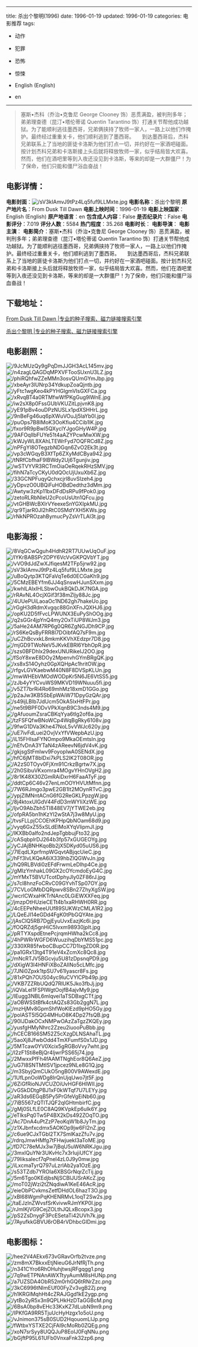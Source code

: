 
---
title: 杀出个黎明(1996)
date: 1996-01-19
updated: 1996-01-19
categories: 电影推荐
tags:
- 动作
- 犯罪
- 恐怖
- 惊悚

- English (English)
- en
---


> 塞斯•杰科（乔治•克鲁尼 George Clooney 饰）恶贯满盈，被判刑多年；弟弟理查德（昆汀•塔伦蒂诺 Quentin Tarantino 饰）打通关节帮他成功越狱。为了能顺利逃往墨西哥，兄弟俩挟持了牧师一家人，一路上以他们作掩护。最终经过重重关卡，他们顺利逃到了墨西哥。　　到达墨西哥后，杰科兄弟联系上了当地的匪徒卡洛斯为他们打点一切，并约好在一家酒吧碰面。按计划杰科兄弟和卡洛斯接上头后就将释放牧师一家，似乎结局皆大欢喜。然而，他们在酒吧里等到入夜还没见到卡洛斯，等来的却是一大群僵尸！为了保命，他们只能和僵尸浴血奋战！

## **电影详情**：

**电影封面**：<img src="https://image.tmdb.org/t/p/w200/sV3kIAmvJ9tPz4Lq5fuf9LLMxte.jpg" alt="/sV3kIAmvJ9tPz4Lq5fuf9LLMxte.jpg" title="/sV3kIAmvJ9tPz4Lq5fuf9LLMxte.jpg">
**电影名称**：杀出个黎明
**原产地片名**：From Dusk Till Dawn
**电影上映时间**：1996-01-19
**电影上映国家**：English (English)
**原产地语言**：en
**包含成人内容**：False
**是否纪录片**：False
**电影评分**：7.019
**评分人数**：5584
**热门程度**：35.268
**电影时长**：
**电影导演**：
**电影主演**：
**电影简介**：塞斯•杰科（乔治•克鲁尼 George Clooney 饰）恶贯满盈，被判刑多年；弟弟理查德（昆汀•塔伦蒂诺 Quentin Tarantino 饰）打通关节帮他成功越狱。为了能顺利逃往墨西哥，兄弟俩挟持了牧师一家人，一路上以他们作掩护。最终经过重重关卡，他们顺利逃到了墨西哥。　　到达墨西哥后，杰科兄弟联系上了当地的匪徒卡洛斯为他们打点一切，并约好在一家酒吧碰面。按计划杰科兄弟和卡洛斯接上头后就将释放牧师一家，似乎结局皆大欢喜。然而，他们在酒吧里等到入夜还没见到卡洛斯，等来的却是一大群僵尸！为了保命，他们只能和僵尸浴血奋战！

## **下载地址**：
[From Dusk Till Dawn |专业的种子搜索、磁力链接搜索引擎](https://movie.amd794.com:2083/?search=From%20Dusk%20Till%20Dawn&ordering=&mode=match_phrase&page_size=10&page=1)

[杀出个黎明 |专业的种子搜索、磁力链接搜索引擎](https://movie.amd794.com:2083/?search=%E6%9D%80%E5%87%BA%E4%B8%AA%E9%BB%8E%E6%98%8E&ordering=&mode=match_phrase&page_size=10&page=1)
 

## **电影剧照**：
<img src="https://image.tmdb.org/t/p/original/9JcMUzQy9gPqDmJJGH3AcL145mv.jpg" alt="/9JcMUzQy9gPqDmJJGH3AcL145mv.jpg" title="/9JcMUzQy9gPqDmJJGH3AcL145mv.jpg"><img src="https://image.tmdb.org/t/p/original/n4zagLQAGDqMPXVFTooSUxnU3LZ.jpg" alt="/n4zagLQAGDqMPXVFTooSUxnU3LZ.jpg" title="/n4zagLQAGDqMPXVFTooSUxnU3LZ.jpg"><img src="https://image.tmdb.org/t/p/original/phiRQhfwZZeMMn3osvQUmGYmJbp.jpg" alt="/phiRQhfwZZeMMn3osvQUmGYmJbp.jpg" title="/phiRQhfwZZeMMn3osvQUmGYmJbp.jpg"><img src="https://image.tmdb.org/t/p/original/xbeAyr3lUNrp34YdkupZoaQjntb.jpg" alt="/xbeAyr3lUNrp34YdkupZoaQjntb.jpg" title="/xbeAyr3lUNrp34YdkupZoaQjntb.jpg"><img src="https://image.tmdb.org/t/p/original/yFtc1wgKeo4kPYHGlgmVIsGXFCa.jpg" alt="/yFtc1wgKeo4kPYHGlgmVIsGXFCa.jpg" title="/yFtc1wgKeo4kPYHGlgmVIsGXFCa.jpg"><img src="https://image.tmdb.org/t/p/original/xRvqBT4a0RTMfwWfPKgGug9lWnE.jpg" alt="/xRvqBT4a0RTMfwWfPKgGug9lWnE.jpg" title="/xRvqBT4a0RTMfwWfPKgGug9lWnE.jpg"><img src="https://image.tmdb.org/t/p/original/iw2sX8p0FssGUbVKUZitLpjvnK8.jpg" alt="/iw2sX8p0FssGUbVKUZitLpjvnK8.jpg" title="/iw2sX8p0FssGUbVKUZitLpjvnK8.jpg"><img src="https://image.tmdb.org/t/p/original/yE91pBv4ouDPzNUSLx1pdXSHHrL.jpg" alt="/yE91pBv4ouDPzNUSLx1pdXSHHrL.jpg" title="/yE91pBv4ouDPzNUSLx1pdXSHHrL.jpg"><img src="https://image.tmdb.org/t/p/original/9nBeFg46uq6pXWuVOuJj5laYb0l.jpg" alt="/9nBeFg46uq6pXWuVOuJj5laYb0l.jpg" title="/9nBeFg46uq6pXWuVOuJj5laYb0l.jpg"><img src="https://image.tmdb.org/t/p/original/puOps7B8IMoK3OoKfiu4CCib1lK.jpg" alt="/puOps7B8IMoK3OoKfiu4CCib1lK.jpg" title="/puOps7B8IMoK3OoKfiu4CCib1lK.jpg"><img src="https://image.tmdb.org/t/p/original/fxor9R9pBwI5QXyclYJgoGHyW4P.jpg" alt="/fxor9R9pBwI5QXyclYJgoGHyW4P.jpg" title="/fxor9R9pBwI5QXyclYJgoGHyW4P.jpg"><img src="https://image.tmdb.org/t/p/original/9AFOqllbFUYe51t4aAZYPcwMwXW.jpg" alt="/9AFOqllbFUYe51t4aAZYPcwMwXW.jpg" title="/9AFOqllbFUYe51t4aAZYPcwMwXW.jpg"><img src="https://image.tmdb.org/t/p/original/kWJyWL8XAhLTEWrFyd7OQFRCd8Z.jpg" alt="/kWJyWL8XAhLTEWrFyd7OQFRCd8Z.jpg" title="/kWJyWL8XAhLTEWrFyd7OQFRCd8Z.jpg"><img src="https://image.tmdb.org/t/p/original/nPFgYl8OTegzbNDGqn6ZvO2Ek3t.jpg" alt="/nPFgYl8OTegzbNDGqn6ZvO2Ek3t.jpg" title="/nPFgYl8OTegzbNDGqn6ZvO2Ek3t.jpg"><img src="https://image.tmdb.org/t/p/original/vp3cWGqyB3XfTp6ZXyMdCBya942.jpg" alt="/vp3cWGqyB3XfTp6ZXyMdCBya942.jpg" title="/vp3cWGqyB3XfTp6ZXyMdCBya942.jpg"><img src="https://image.tmdb.org/t/p/original/tNRfCbfhaF9lBWdy2Uj6Tgunjiv.jpg" alt="/tNRfCbfhaF9lBWdy2Uj6Tgunjiv.jpg" title="/tNRfCbfhaF9lBWdy2Uj6Tgunjiv.jpg"><img src="https://image.tmdb.org/t/p/original/wSTVYVR3RCTmOiaOeRqekRHzSMV.jpg" alt="/wSTVYVR3RCTmOiaOeRqekRHzSMV.jpg" title="/wSTVYVR3RCTmOiaOeRqekRHzSMV.jpg"><img src="https://image.tmdb.org/t/p/original/fihN7aTcyCKyU0dQOcUjUxuXb6Z.jpg" alt="/fihN7aTcyCKyU0dQOcUjUxuXb6Z.jpg" title="/fihN7aTcyCKyU0dQOcUjUxuXb6Z.jpg"><img src="https://image.tmdb.org/t/p/original/33GCNPFuqyQchxcjrl8uvSIzeh4.jpg" alt="/33GCNPFuqyQchxcjrl8uvSIzeh4.jpg" title="/33GCNPFuqyQchxcjrl8uvSIzeh4.jpg"><img src="https://image.tmdb.org/t/p/original/yDpvzO0UBQiFuHOBdDedthz3dMm.jpg" alt="/yDpvzO0UBQiFuHOBdDedthz3dMm.jpg" title="/yDpvzO0UBQiFuHOBdDedthz3dMm.jpg"><img src="https://image.tmdb.org/t/p/original/Awtyw3zKp11bxDFdDsRPu9fPok0.jpg" alt="/Awtyw3zKp11bxDFdDsRPu9fPok0.jpg" title="/Awtyw3zKp11bxDFdDsRPu9fPok0.jpg"><img src="https://image.tmdb.org/t/p/original/zetoRLRbNIeU2cPcoUsUtn1QFcu.jpg" alt="/zetoRLRbNIeU2cPcoUsUtn1QFcu.jpg" title="/zetoRLRbNIeU2cPcoUsUtn1QFcu.jpg"><img src="https://image.tmdb.org/t/p/original/vtGHBWcBXlrVYeexeSnYGXIpkMU.jpg" alt="/vtGHBWcBXlrVYeexeSnYGXIpkMU.jpg" title="/vtGHBWcBXlrVYeexeSnYGXIpkMU.jpg"><img src="https://image.tmdb.org/t/p/original/qr9TjarR0Jl2hRtC0SMdYXH5KWs.jpg" alt="/qr9TjarR0Jl2hRtC0SMdYXH5KWs.jpg" title="/qr9TjarR0Jl2hRtC0SMdYXH5KWs.jpg"><img src="https://image.tmdb.org/t/p/original/rNkNPROzahBymucPyZsVrTLAl3t.jpg" alt="/rNkNPROzahBymucPyZsVrTLAl3t.jpg" title="/rNkNPROzahBymucPyZsVrTLAl3t.jpg">

## **电影海报**：
<img src="https://image.tmdb.org/t/p/original/8VqGCwQguh4HdhR2RT7UUwUqOuF.jpg" alt="/8VqGCwQguh4HdhR2RT7UUwUqOuF.jpg" title="/8VqGCwQguh4HdhR2RT7UUwUqOuF.jpg"><img src="https://image.tmdb.org/t/p/original/lYKrBABSPr2DPY6VcVvGKPQVbYT.jpg" alt="/lYKrBABSPr2DPY6VcVvGKPQVbYT.jpg" title="/lYKrBABSPr2DPY6VcVvGKPQVbYT.jpg"><img src="https://image.tmdb.org/t/p/original/vVO9dJdZwXJfiqesM2TFp5jrw92.jpg" alt="/vVO9dJdZwXJfiqesM2TFp5jrw92.jpg" title="/vVO9dJdZwXJfiqesM2TFp5jrw92.jpg"><img src="https://image.tmdb.org/t/p/original/sV3kIAmvJ9tPz4Lq5fuf9LLMxte.jpg" alt="/sV3kIAmvJ9tPz4Lq5fuf9LLMxte.jpg" title="/sV3kIAmvJ9tPz4Lq5fuf9LLMxte.jpg"><img src="https://image.tmdb.org/t/p/original/uBoQytp3KTQFaVqTe6d0ECGaKh9.jpg" alt="/uBoQytp3KTQFaVqTe6d0ECGaKh9.jpg" title="/uBoQytp3KTQFaVqTe6d0ECGaKh9.jpg"><img src="https://image.tmdb.org/t/p/original/5CMzEBEYfm6JJ4qSnswHJunSXxm.jpg" alt="/5CMzEBEYfm6JJ4qSnswHJunSXxm.jpg" title="/5CMzEBEYfm6JJ4qSnswHJunSXxm.jpg"><img src="https://image.tmdb.org/t/p/original/kwhlLAlxIHLSbwOukBQkDJK7NGA.jpg" alt="/kwhlLAlxIHLSbwOukBQkDJK7NGA.jpg" title="/kwhlLAlxIHLSbwOukBQkDJK7NGA.jpg"><img src="https://image.tmdb.org/t/p/original/rRAvNL4OcjXGif3f38mZljy88Jc.jpg" alt="/rRAvNL4OcjXGif3f38mZljy88Jc.jpg" title="/rRAvNL4OcjXGif3f38mZljy88Jc.jpg"><img src="https://image.tmdb.org/t/p/original/4UUePUiLaoaOc1ND62gh7hakeUo.jpg" alt="/4UUePUiLaoaOc1ND62gh7hakeUo.jpg" title="/4UUePUiLaoaOc1ND62gh7hakeUo.jpg"><img src="https://image.tmdb.org/t/p/original/rGgH3dRdmXvgqc88GnXFnJQXHJ6.jpg" alt="/rGgH3dRdmXvgqc88GnXFnJQXHJ6.jpg" title="/rGgH3dRdmXvgqc88GnXFnJQXHJ6.jpg"><img src="https://image.tmdb.org/t/p/original/opKU2D5fFvcLPWUNX3EuPyShOOg.jpg" alt="/opKU2D5fFvcLPWUNX3EuPyShOOg.jpg" title="/opKU2D5fFvcLPWUNX3EuPyShOOg.jpg"><img src="https://image.tmdb.org/t/p/original/q2sGGr4jpYnQ4my2OxTiUP8WJm3.jpg" alt="/q2sGGr4jpYnQ4my2OxTiUP8WJm3.jpg" title="/q2sGGr4jpYnQ4my2OxTiUP8WJm3.jpg"><img src="https://image.tmdb.org/t/p/original/5aHe24AM7RP6g0QR6ZgNGJDh9CP.jpg" alt="/5aHe24AM7RP6g0QR6ZgNGJDh9CP.jpg" title="/5aHe24AM7RP6g0QR6ZgNGJDh9CP.jpg"><img src="https://image.tmdb.org/t/p/original/rS6KeQsByFRR8I7DOibfAQ7sF9m.jpg" alt="/rS6KeQsByFRR8I7DOibfAQ7sF9m.jpg" title="/rS6KeQsByFRR8I7DOibfAQ7sF9m.jpg"><img src="https://image.tmdb.org/t/p/original/uCZhBcvxkL8mkmKKVhXEdzpr7D8.jpg" alt="/uCZhBcvxkL8mkmKKVhXEdzpr7D8.jpg" title="/uCZhBcvxkL8mkmKKVhXEdzpr7D8.jpg"><img src="https://image.tmdb.org/t/p/original/mjGD9TWoNeV5JKvkEBRl6YbhOpR.jpg" alt="/mjGD9TWoNeV5JKvkEBRl6YbhOpR.jpg" title="/mjGD9TWoNeV5JKvkEBRl6YbhOpR.jpg"><img src="https://image.tmdb.org/t/p/original/szs0BFDhlx29dexUNURikeIJ2OO.jpg" alt="/szs0BFDhlx29dexUNURikeIJ2OO.jpg" title="/szs0BFDhlx29dexUNURikeIJ2OO.jpg"><img src="https://image.tmdb.org/t/p/original/fSoY8xwE8DOy2MpenvhGYmBRgQK.jpg" alt="/fSoY8xwE8DOy2MpenvhGYmBRgQK.jpg" title="/fSoY8xwE8DOy2MpenvhGYmBRgQK.jpg"><img src="https://image.tmdb.org/t/p/original/xs8xS14Oyhz0GpXQHpAc1hritOW.jpg" alt="/xs8xS14Oyhz0GpXQHpAc1hritOW.jpg" title="/xs8xS14Oyhz0GpXQHpAc1hritOW.jpg"><img src="https://image.tmdb.org/t/p/original/rfgvLGVKaebwM40N8F8DVSpKLUn.jpg" alt="/rfgvLGVKaebwM40N8F8DVSpKLUn.jpg" title="/rfgvLGVKaebwM40N8F8DVSpKLUn.jpg"><img src="https://image.tmdb.org/t/p/original/mwWHEbVMOdWODpKr5N6JE6VtSS5.jpg" alt="/mwWHEbVMOdWODpKr5N6JE6VtSS5.jpg" title="/mwWHEbVMOdWODpKr5N6JE6VtSS5.jpg"><img src="https://image.tmdb.org/t/p/original/zJb4yYYCvuWS9MKVD19WNuuu5fi.jpg" alt="/zJb4yYYCvuWS9MKVD19WNuuu5fi.jpg" title="/zJb4yYYCvuWS9MKVD19WNuuu5fi.jpg"><img src="https://image.tmdb.org/t/p/original/v5ZT7brRi4Ro69mhMz18xmD1GGo.jpg" alt="/v5ZT7brRi4Ro69mhMz18xmD1GGo.jpg" title="/v5ZT7brRi4Ro69mhMz18xmD1GGo.jpg"><img src="https://image.tmdb.org/t/p/original/p2aJw3KB5SbEpWAiW71DpyGzQAr.jpg" alt="/p2aJw3KB5SbEpWAiW71DpyGzQAr.jpg" title="/p2aJw3KB5SbEpWAiW71DpyGzQAr.jpg"><img src="https://image.tmdb.org/t/p/original/s49ijLBlb7JdUcm5OkA5IxHtFPr.jpg" alt="/s49ijLBlb7JdUcm5OkA5IxHtFPr.jpg" title="/s49ijLBlb7JdUcm5OkA5IxHtFPr.jpg"><img src="https://image.tmdb.org/t/p/original/ne5t9BPF0DvVPkXqnB9C3nds4M9.jpg" alt="/ne5t9BPF0DvVPkXqnB9C3nds4M9.jpg" title="/ne5t9BPF0DvVPkXqnB9C3nds4M9.jpg"><img src="https://image.tmdb.org/t/p/original/gAfuoumZsraCBKqYya6tIg2of6a.jpg" alt="/gAfuoumZsraCBKqYya6tIg2of6a.jpg" title="/gAfuoumZsraCBKqYya6tIg2of6a.jpg"><img src="https://image.tmdb.org/t/p/original/tzFSFQfwBNoWCp4WqBgRky6108v.jpg" alt="/tzFSFQfwBNoWCp4WqBgRky6108v.jpg" title="/tzFSFQfwBNoWCp4WqBgRky6108v.jpg"><img src="https://image.tmdb.org/t/p/original/9fwG1DVa3Khe47NoL5vVWJc620y.jpg" alt="/9fwG1DVa3Khe47NoL5vVWJc620y.jpg" title="/9fwG1DVa3Khe47NoL5vVWJc620y.jpg"><img src="https://image.tmdb.org/t/p/original/uE7ivFdLuei2OvjVxYfVWepbAzU.jpg" alt="/uE7ivFdLuei2OvjVxYfVWepbAzU.jpg" title="/uE7ivFdLuei2OvjVxYfVWepbAzU.jpg"><img src="https://image.tmdb.org/t/p/original/iL15FHIsaFYNOmpo9MkaOEmtsln.jpg" alt="/iL15FHIsaFYNOmpo9MkaOEmtsln.jpg" title="/iL15FHIsaFYNOmpo9MkaOEmtsln.jpg"><img src="https://image.tmdb.org/t/p/original/nEfvDnA3YTaN4zAReevN6jdV4vK.jpg" alt="/nEfvDnA3YTaN4zAReevN6jdV4vK.jpg" title="/nEfvDnA3YTaN4zAReevN6jdV4vK.jpg"><img src="https://image.tmdb.org/t/p/original/gkjsgStFmlwv9FoyoplwA0SENdX.jpg" alt="/gkjsgStFmlwv9FoyoplwA0SENdX.jpg" title="/gkjsgStFmlwv9FoyoplwA0SENdX.jpg"><img src="https://image.tmdb.org/t/p/original/hfC6jMT8blDxi7kPLS2IK2T08OR.jpg" alt="/hfC6jMT8blDxi7kPLS2IK2T08OR.jpg" title="/hfC6jMT8blDxi7kPLS2IK2T08OR.jpg"><img src="https://image.tmdb.org/t/p/original/A2zS0TOyv0FjXm91CrkzBgrtw7X.jpg" alt="/A2zS0TOyv0FjXm91CrkzBgrtw7X.jpg" title="/A2zS0TOyv0FjXm91CrkzBgrtw7X.jpg"><img src="https://image.tmdb.org/t/p/original/2h0SibuVKxomra4MOgvYHnOVgH2.jpg" alt="/2h0SibuVKxomra4MOgvYHnOVgH2.jpg" title="/2h0SibuVKxomra4MOgvYHnOVgH2.jpg"><img src="https://image.tmdb.org/t/p/original/8r1K48X30ZGmRAiDxrH6FaaATyF.jpg" alt="/8r1K48X30ZGmRAiDxrH6FaaATyF.jpg" title="/8r1K48X30ZGmRAiDxrH6FaaATyF.jpg"><img src="https://image.tmdb.org/t/p/original/ddtCp6C46v27enLmOOYHVUtMfnn.jpg" alt="/ddtCp6C46v27enLmOOYHVUtMfnn.jpg" title="/ddtCp6C46v27enLmOOYHVUtMfnn.jpg"><img src="https://image.tmdb.org/t/p/original/7W6RJmgo3pwE2GB1It2MOynRTvC.jpg" alt="/7W6RJmgo3pwE2GB1It2MOynRTvC.jpg" title="/7W6RJmgo3pwE2GB1It2MOynRTvC.jpg"><img src="https://image.tmdb.org/t/p/original/ypjZIMNntACnG6fG2ReGKLPpzgW.jpg" alt="/ypjZIMNntACnG6fG2ReGKLPpzgW.jpg" title="/ypjZIMNntACnG6fG2ReGKLPpzgW.jpg"><img src="https://image.tmdb.org/t/p/original/8j4ktoxUlGdV44FdD3mWYIiXzWE.jpg" alt="/8j4ktoxUlGdV44FdD3mWYIiXzWE.jpg" title="/8j4ktoxUlGdV44FdD3mWYIiXzWE.jpg"><img src="https://image.tmdb.org/t/p/original/ljvO9AbZbh5TI848EV7jYTWE2eb.jpg" alt="/ljvO9AbZbh5TI848EV7jYTWE2eb.jpg" title="/ljvO9AbZbh5TI848EV7jYTWE2eb.jpg"><img src="https://image.tmdb.org/t/p/original/ofpRA5bn1hKzYl2wStA7j3w8MyU.jpg" alt="/ofpRA5bn1hKzYl2wStA7j3w8MyU.jpg" title="/ofpRA5bn1hKzYl2wStA7j3w8MyU.jpg"><img src="https://image.tmdb.org/t/p/original/tvsFLLpjCCOEhKPHpQbNOam68d9.jpg" alt="/tvsFLLpjCCOEhKPHpQbNOam68d9.jpg" title="/tvsFLLpjCCOEhKPHpQbNOam68d9.jpg"><img src="https://image.tmdb.org/t/p/original/vyq6GxZ55xSLdEIMoXYqVlipmJI.jpg" alt="/vyq6GxZ55xSLdEIMoXYqVlipmJI.jpg" title="/vyq6GxZ55xSLdEIMoXYqVlipmJI.jpg"><img src="https://image.tmdb.org/t/p/original/lKXBb0aIfo2ndJepTgbbujFto32.jpg" alt="/lKXBb0aIfo2ndJepTgbbujFto32.jpg" title="/lKXBb0aIfo2ndJepTgbbujFto32.jpg"><img src="https://image.tmdb.org/t/p/original/cASqbplrDJ264b3fp57xGUGEOYg.jpg" alt="/cASqbplrDJ264b3fp57xGUGEOYg.jpg" title="/cASqbplrDJ264b3fp57xGUGEOYg.jpg"><img src="https://image.tmdb.org/t/p/original/yCJAjBNHKqoBb2jX5DKyd05uUS6.jpg" alt="/yCJAjBNHKqoBb2jX5DKyd05uUS6.jpg" title="/yCJAjBNHKqoBb2jX5DKyd05uUS6.jpg"><img src="https://image.tmdb.org/t/p/original/7lEqdLXprfrnpWGqvtABjqcUieC.jpg" alt="/7lEqdLXprfrnpWGqvtABjqcUieC.jpg" title="/7lEqdLXprfrnpWGqvtABjqcUieC.jpg"><img src="https://image.tmdb.org/t/p/original/hFf3lvLKQeA6iX339hbZlQGWvJn.jpg" alt="/hFf3lvLKQeA6iX339hbZlQGWvJn.jpg" title="/hFf3lvLKQeA6iX339hbZlQGWvJn.jpg"><img src="https://image.tmdb.org/t/p/original/hQ9RLBVdi0zEFdFrwmLeDIhp4Ce.jpg" alt="/hQ9RLBVdi0zEFdFrwmLeDIhp4Ce.jpg" title="/hQ9RLBVdi0zEFdFrwmLeDIhp4Ce.jpg"><img src="https://image.tmdb.org/t/p/original/gMIzYmhakL09GX2cOYcmdoEyG4C.jpg" alt="/gMIzYmhakL09GX2cOYcmdoEyG4C.jpg" title="/gMIzYmhakL09GX2cOYcmdoEyG4C.jpg"><img src="https://image.tmdb.org/t/p/original/mYMxT5BVUTcotDphyJly0ZF86rJ.jpg" alt="/mYMxT5BVUTcotDphyJly0ZF86rJ.jpg" title="/mYMxT5BVUTcotDphyJly0ZF86rJ.jpg"><img src="https://image.tmdb.org/t/p/original/s7cl8hnzFoCRvC09GYvhTSp07OY.jpg" alt="/s7cl8hnzFoCRvC09GYvhTSp07OY.jpg" title="/s7cl8hnzFoCRvC09GYvhTSp07OY.jpg"><img src="https://image.tmdb.org/t/p/original/7CVLoGMbDQRpwv8SBn27ZhyXgSW.jpg" alt="/7CVLoGMbDQRpwv8SBn27ZhyXgSW.jpg" title="/7CVLoGMbDQRpwv8SBn27ZhyXgSW.jpg"><img src="https://image.tmdb.org/t/p/original/wcrlCWxaHKTrNAnc0LGiEWXXFeq.jpg" alt="/wcrlCWxaHKTrNAnc0LGiEWXXFeq.jpg" title="/wcrlCWxaHKTrNAnc0LGiEWXXFeq.jpg"><img src="https://image.tmdb.org/t/p/original/jmzpOtHUzieCETt4b1xaRHWH0RR.jpg" alt="/jmzpOtHUzieCETt4b1xaRHWH0RR.jpg" title="/jmzpOtHUzieCETt4b1xaRHWH0RR.jpg"><img src="https://image.tmdb.org/t/p/original/4cEEPeNheeUUf89SUKWzCMLA1R2.jpg" alt="/4cEEPeNheeUUf89SUKWzCMLA1R2.jpg" title="/4cEEPeNheeUUf89SUKWzCMLA1R2.jpg"><img src="https://image.tmdb.org/t/p/original/LQeEJI14eGDd4FgK0tPbGQYAte.jpg" alt="/LQeEJI14eGDd4FgK0tPbGQYAte.jpg" title="/LQeEJI14eGDd4FgK0tPbGQYAte.jpg"><img src="https://image.tmdb.org/t/p/original/jAsClQ5RB7DgjEyuUvxEazjKc6i.jpg" alt="/jAsClQ5RB7DgjEyuUvxEazjKc6i.jpg" title="/jAsClQ5RB7DgjEyuUvxEazjKc6i.jpg"><img src="https://image.tmdb.org/t/p/original/fOQRZdj5gnHiC5Ivxm98930jpIt.jpg" alt="/fOQRZdj5gnHiC5Ivxm98930jpIt.jpg" title="/fOQRZdj5gnHiC5Ivxm98930jpIt.jpg"><img src="https://image.tmdb.org/t/p/original/pRTYXspdEtnePcjrqmHWha2kCc8.jpg" alt="/pRTYXspdEtnePcjrqmHWha2kCc8.jpg" title="/pRTYXspdEtnePcjrqmHWha2kCc8.jpg"><img src="https://image.tmdb.org/t/p/original/4hPWRrWGFD6WuuzihqDbYMS51pc.jpg" alt="/4hPWRrWGFD6WuuzihqDbYMS51pc.jpg" title="/4hPWRrWGFD6WuuzihqDbYMS51pc.jpg"><img src="https://image.tmdb.org/t/p/original/330XR85fwboCBupCC7D1IxgZD0R.jpg" alt="/330XR85fwboCBupCC7D1IxgZD0R.jpg" title="/330XR85fwboCBupCC7D1IxgZD0R.jpg"><img src="https://image.tmdb.org/t/p/original/pa1GRx13tg4T91eV4xZcmXc8Qc8.jpg" alt="/pa1GRx13tg4T91eV4xZcmXc8Qc8.jpg" title="/pa1GRx13tg4T91eV4xZcmXc8Qc8.jpg"><img src="https://image.tmdb.org/t/p/original/mNcRTJV5BGcvju5U81zDpsnqPD9.jpg" alt="/mNcRTJV5BGcvju5U81zDpsnqPD9.jpg" title="/mNcRTJV5BGcvju5U81zDpsnqPD9.jpg"><img src="https://image.tmdb.org/t/p/original/dXigW3I4HNFiXBoZAIlNo5cLMfc.jpg" alt="/dXigW3I4HNFiXBoZAIlNo5cLMfc.jpg" title="/dXigW3I4HNFiXBoZAIlNo5cLMfc.jpg"><img src="https://image.tmdb.org/t/p/original/7JNi0Zpxk1tpSU7v61Iyascr8Fs.jpg" alt="/7JNi0Zpxk1tpSU7v61Iyascr8Fs.jpg" title="/7JNi0Zpxk1tpSU7v61Iyascr8Fs.jpg"><img src="https://image.tmdb.org/t/p/original/81xPQh7OUS04yc9luCVYlCPb49p.jpg" alt="/81xPQh7OUS04yc9luCVYlCPb49p.jpg" title="/81xPQh7OUS04yc9luCVYlCPb49p.jpg"><img src="https://image.tmdb.org/t/p/original/VKB7ZZRbUQdQ7RlUK5Jko3fbJj.jpg" alt="/VKB7ZZRbUQdQ7RlUK5Jko3fbJj.jpg" title="/VKB7ZZRbUQdQ7RlUK5Jko3fbJj.jpg"><img src="https://image.tmdb.org/t/p/original/iQVaLel1FSPIWgtOojfB4ajvMy9.jpg" alt="/iQVaLel1FSPIWgtOojfB4ajvMy9.jpg" title="/iQVaLel1FSPIWgtOojfB4ajvMy9.jpg"><img src="https://image.tmdb.org/t/p/original/lEugg3NBL6mlqvei1aTSDBxgCTf.jpg" alt="/lEugg3NBL6mlqvei1aTSDBxgCTf.jpg" title="/lEugg3NBL6mlqvei1aTSDBxgCTf.jpg"><img src="https://image.tmdb.org/t/p/original/aOBWSStBfk4ctAQZs83Gb2ggN7L.jpg" alt="/aOBWSStBfk4ctAQZs83Gb2ggN7L.jpg" title="/aOBWSStBfk4ctAQZs83Gb2ggN7L.jpg"><img src="https://image.tmdb.org/t/p/original/mzHjMv8GpmShfWoKlEzd9pHO5Gy.jpg" alt="/mzHjMv8GpmShfWoKlEzd9pHO5Gy.jpg" title="/mzHjMv8GpmShfWoKlEzd9pHO5Gy.jpg"><img src="https://image.tmdb.org/t/p/original/polAST5l5QG4MHuO8K4Dp27fsQB.jpg" alt="/polAST5l5QG4MHuO8K4Dp27fsQB.jpg" title="/polAST5l5QG4MHuO8K4Dp27fsQB.jpg"><img src="https://image.tmdb.org/t/p/original/90IJDakOCxNMPwOAzZaTgzZKQEy.jpg" alt="/90IJDakOCxNMPwOAzZaTgzZKQEy.jpg" title="/90IJDakOCxNMPwOAzZaTgzZKQEy.jpg"><img src="https://image.tmdb.org/t/p/original/yusfgHMyNhrc2Zzeu2iuooPuBbb.jpg" alt="/yusfgHMyNhrc2Zzeu2iuooPuBbb.jpg" title="/yusfgHMyNhrc2Zzeu2iuooPuBbb.jpg"><img src="https://image.tmdb.org/t/p/original/hCECB166SM52Z5cXzgDLNSAhaTL.jpg" alt="/hCECB166SM52Z5cXzgDLNSAhaTL.jpg" title="/hCECB166SM52Z5cXzgDLNSAhaTL.jpg"><img src="https://image.tmdb.org/t/p/original/5aoXj8JfwbOdd4TmXFumfS0x1JD.jpg" alt="/5aoXj8JfwbOdd4TmXFumfS0x1JD.jpg" title="/5aoXj8JfwbOdd4TmXFumfS0x1JD.jpg"><img src="https://image.tmdb.org/t/p/original/5MTcaw0YV0Xcix5gRGBoVvy7wht.jpg" alt="/5MTcaw0YV0Xcix5gRGBoVvy7wht.jpg" title="/5MTcaw0YV0Xcix5gRGBoVvy7wht.jpg"><img src="https://image.tmdb.org/t/p/original/l2zF1Sti8eBjQr4ljwrPSS65j74.jpg" alt="/l2zF1Sti8eBjQr4ljwrPSS65j74.jpg" title="/l2zF1Sti8eBjQr4ljwrPSS65j74.jpg"><img src="https://image.tmdb.org/t/p/original/2MwxxPfFh4fAAMTNghEor8Q6AeZ.jpg" alt="/2MwxxPfFh4fAAMTNghEor8Q6AeZ.jpg" title="/2MwxxPfFh4fAAMTNghEor8Q6AeZ.jpg"><img src="https://image.tmdb.org/t/p/original/uG7I8SNTMtISV1jpcez9NLe8G1Q.jpg" alt="/uG7I8SNTMtISV1jpcez9NLe8G1Q.jpg" title="/uG7I8SNTMtISV1jpcez9NLe8G1Q.jpg"><img src="https://image.tmdb.org/t/p/original/m3SbyjQmCUkO5ngB00V9AWexdE.jpg" alt="/m3SbyjQmCUkO5ngB00V9AWexdE.jpg" title="/m3SbyjQmCUkO5ngB00V9AWexdE.jpg"><img src="https://image.tmdb.org/t/p/original/1UfLpnOoWDg8IrQnUjqUwo7jt5F.jpg" alt="/1UfLpnOoWDg8IrQnUjqUwo7jt5F.jpg" title="/1UfLpnOoWDg8IrQnUjqUwo7jt5F.jpg"><img src="https://image.tmdb.org/t/p/original/6ZiGfRioNJVCUZOiUvHGF6HlWIl.jpg" alt="/6ZiGfRioNJVCUZOiUvHGF6HlWIl.jpg" title="/6ZiGfRioNJVCUZOiUvHGF6HlWIl.jpg"><img src="https://image.tmdb.org/t/p/original/vGSkDDtgPBJ1xF0kWTqf7U7LEYy.jpg" alt="/vGSkDDtgPBJ1xF0kWTqf7U7LEYy.jpg" title="/vGSkDDtgPBJ1xF0kWTqf7U7LEYy.jpg"><img src="https://image.tmdb.org/t/p/original/aR3ds6EGqB5Py5PrGfeVgEiNb60.jpg" alt="/aR3ds6EGqB5Py5PrGfeVgEiNb60.jpg" title="/aR3ds6EGqB5Py5PrGfeVgEiNb60.jpg"><img src="https://image.tmdb.org/t/p/original/7iB5567zQTlTJQF2qlGHtmbirfC.jpg" alt="/7iB5567zQTlTJQF2qlGHtmbirfC.jpg" title="/7iB5567zQTlTJQF2qlGHtmbirfC.jpg"><img src="https://image.tmdb.org/t/p/original/gMj0SLfLE0C8AQ9KVpkEp6uIk6Y.jpg" alt="/gMj0SLfLE0C8AQ9KVpkEp6uIk6Y.jpg" title="/gMj0SLfLE0C8AQ9KVpkEp6uIk6Y.jpg"><img src="https://image.tmdb.org/t/p/original/eTlksPq0Tw5P4BX2kDs492ZOqTO.jpg" alt="/eTlksPq0Tw5P4BX2kDs492ZOqTO.jpg" title="/eTlksPq0Tw5P4BX2kDs492ZOqTO.jpg"><img src="https://image.tmdb.org/t/p/original/Ac7DnA4uPtZzP7eoKqW1b8JyTm.jpg" alt="/Ac7DnA4uPtZzP7eoKqW1b8JyTm.jpg" title="/Ac7DnA4uPtZzP7eoKqW1b8JyTm.jpg"><img src="https://image.tmdb.org/t/p/original/z1XJbnfxcdmx5AOKOp9jw6FI2nZ.jpg" alt="/z1XJbnfxcdmx5AOKOp9jw6FI2nZ.jpg" title="/z1XJbnfxcdmx5AOKOp9jw6FI2nZ.jpg"><img src="https://image.tmdb.org/t/p/original/c6ue9CJxTGbl2TX7SmlKazZfu7v.jpg" alt="/c6ue9CJxTGbl2TX7SmlKazZfu7v.jpg" title="/c6ue9CJxTGbl2TX7SmlKazZfu7v.jpg"><img src="https://image.tmdb.org/t/p/original/rdrqJmwHMfg7tFHwjuekI3aToME.jpg" alt="/rdrqJmwHMfg7tFHwjuekI3aToME.jpg" title="/rdrqJmwHMfg7tFHwjuekI3aToME.jpg"><img src="https://image.tmdb.org/t/p/original/fD7C78eMJx3w7jBqU5uW6NRKJgu.jpg" alt="/fD7C78eMJx3w7jBqU5uW6NRKJgu.jpg" title="/fD7C78eMJx3w7jBqU5uW6NRKJgu.jpg"><img src="https://image.tmdb.org/t/p/original/3mxIQuYNr3UKvHc7x3rIujiUfCY.jpg" alt="/3mxIQuYNr3UKvHc7x3rIujiUfCY.jpg" title="/3mxIQuYNr3UKvHc7x3rIujiUfCY.jpg"><img src="https://image.tmdb.org/t/p/original/79IiksaIecf7qPnel4zL0J9y0mw.jpg" alt="/79IiksaIecf7qPnel4zL0J9y0mw.jpg" title="/79IiksaIecf7qPnel4zL0J9y0mw.jpg"><img src="https://image.tmdb.org/t/p/original/iLxcmaTyrQ797uLzrlAb2ya1OzE.jpg" alt="/iLxcmaTyrQ797uLzrlAb2ya1OzE.jpg" title="/iLxcmaTyrQ797uLzrlAb2ya1OzE.jpg"><img src="https://image.tmdb.org/t/p/original/s53TZdb7YROIa6XBSGrNqrZcTij.jpg" alt="/s53TZdb7YROIa6XBSGrNqrZcTij.jpg" title="/s53TZdb7YROIa6XBSGrNqrZcTij.jpg"><img src="https://image.tmdb.org/t/p/original/5m6Tgo0KEdjbsNjSCBIJUSrAKcZ.jpg" alt="/5m6Tgo0KEdjbsNjSCBIJUSrAKcZ.jpg" title="/5m6Tgo0KEdjbsNjSCBIJUSrAKcZ.jpg"><img src="https://image.tmdb.org/t/p/original/moT02jWzi2tZNqdiwA1KeE46AcR.jpg" alt="/moT02jWzi2tZNqdiwA1KeE46AcR.jpg" title="/moT02jWzi2tZNqdiwA1KeE46AcR.jpg"><img src="https://image.tmdb.org/t/p/original/eieObPCvkmsZetfDHdOL6hazT3O.jpg" alt="/eieObPCvkmsZetfDHdOL6hazT3O.jpg" title="/eieObPCvkmsZetfDHdOL6hazT3O.jpg"><img src="https://image.tmdb.org/t/p/original/xBl68WgmPqKHENRMvL1oqT2Sw2s.jpg" alt="/xBl68WgmPqKHENRMvL1oqT2Sw2s.jpg" title="/xBl68WgmPqKHENRMvL1oqT2Sw2s.jpg"><img src="https://image.tmdb.org/t/p/original/taEJzlnZWvsfSrKvivwRJmYKP0I.jpg" alt="/taEJzlnZWvsfSrKvivwRJmYKP0I.jpg" title="/taEJzlnZWvsfSrKvivwRJmYKP0I.jpg"><img src="https://image.tmdb.org/t/p/original/rJmlKjVG9CejZOLthJQLxBcopx3.jpg" alt="/rJmlKjVG9CejZOLthJQLxBcopx3.jpg" title="/rJmlKjVG9CejZOLthJQLxBcopx3.jpg"><img src="https://image.tmdb.org/t/p/original/pS2ZsDnygF3PcESetaTi42UVh7k.jpg" alt="/pS2ZsDnygF3PcESetaTi42UVh7k.jpg" title="/pS2ZsDnygF3PcESetaTi42UVh7k.jpg"><img src="https://image.tmdb.org/t/p/original/7AyufkkGBVU6rOB4rVDhbcGIDmi.jpg" alt="/7AyufkkGBVU6rOB4rVDhbcGIDmi.jpg" title="/7AyufkkGBVU6rOB4rVDhbcGIDmi.jpg">

## **电影图标**：
<img src="https://image.tmdb.org/t/p/original/hee2V4AEkx673vGRavOrfb2tvze.png" alt="/hee2V4AEkx673vGRavOrfb2tvze.png" title="/hee2V4AEkx673vGRavOrfb2tvze.png"><img src="https://image.tmdb.org/t/p/original/zm8mX7BkxxEtjNieuG6JrNfRjTh.png" alt="/zm8mX7BkxxEtjNieuG6JrNfRjTh.png" title="/zm8mX7BkxxEtjNieuG6JrNfRjTh.png"><img src="https://image.tmdb.org/t/p/original/n341CYro6RhOHuhjtwsjRFgqgg1.png" alt="/n341CYro6RhOHuhjtwsjRFgqgg1.png" title="/n341CYro6RhOHuhjtwsjRFgqgg1.png"><img src="https://image.tmdb.org/t/p/original/7q9wETPNAnAWXTtyyAumM8sHUNp.png" alt="/7q9wETPNAnAWXTtyyAumM8sHUNp.png" title="/7q9wETPNAnAWXTtyyAumM8sHUNp.png"><img src="https://image.tmdb.org/t/p/original/a7UZSDA4ObR52m0rhGQ6tRNrZzc.png" alt="/a7UZSDA4ObR52m0rhGQ6tRNrZzc.png" title="/a7UZSDA4ObR52m0rhGQ6tRNrZzc.png"><img src="https://image.tmdb.org/t/p/original/3kC6996tNImEUf00FyZv3vgB2Zj.png" alt="/3kC6996tNImEUf00FyZv3vgB2Zj.png" title="/3kC6996tNImEUf00FyZv3vgB2Zj.png"><img src="https://image.tmdb.org/t/p/original/h1KRGlMqhHt4cZRAJGgd1kE2ygp.png" alt="/h1KRGlMqhHt4cZRAJGgd1kE2ygp.png" title="/h1KRGlMqhHt4cZRAJGgd1kE2ygp.png"><img src="https://image.tmdb.org/t/p/original/ytBo2yR5x3n9QPLHkHzDTaGGBcM.png" alt="/ytBo2yR5x3n9QPLHkHzDTaGGBcM.png" title="/ytBo2yR5x3n9QPLHkHzDTaGGBcM.png"><img src="https://image.tmdb.org/t/p/original/6BsA0bp8vEHc33KxKZ7dLubN9m9.png" alt="/6BsA0bp8vEHc33KxKZ7dLubN9m9.png" title="/6BsA0bp8vEHc33KxKZ7dLubN9m9.png"><img src="https://image.tmdb.org/t/p/original/IPKfGA9RR5TjuUcHyHzgx1o5oU.png" alt="/IPKfGA9RR5TjuUcHyHzgx1o5oU.png" title="/IPKfGA9RR5TjuUcHyHzgx1o5oU.png"><img src="https://image.tmdb.org/t/p/original/vJnimon375sB0SUD2HqouomLIJp.png" alt="/vJnimon375sB0SUD2HqouomLIJp.png" title="/vJnimon375sB0SUD2HqouomLIJp.png"><img src="https://image.tmdb.org/t/p/original/fWtbxYSTXE2CjFAl9cMoRb0ZQEg.png" alt="/fWtbxYSTXE2CjFAl9cMoRb0ZQEg.png" title="/fWtbxYSTXE2CjFAl9cMoRb0ZQEg.png"><img src="https://image.tmdb.org/t/p/original/xoN7srSyy8UQQJuP8EoIJ0FqNNu.png" alt="/xoN7srSyy8UQQJuP8EoIJ0FqNNu.png" title="/xoN7srSyy8UQQJuP8EoIJ0FqNNu.png"><img src="https://image.tmdb.org/t/p/original/bGjftP95L61UFb0VnxaFnk32zp6.png" alt="/bGjftP95L61UFb0VnxaFnk32zp6.png" title="/bGjftP95L61UFb0VnxaFnk32zp6.png">
